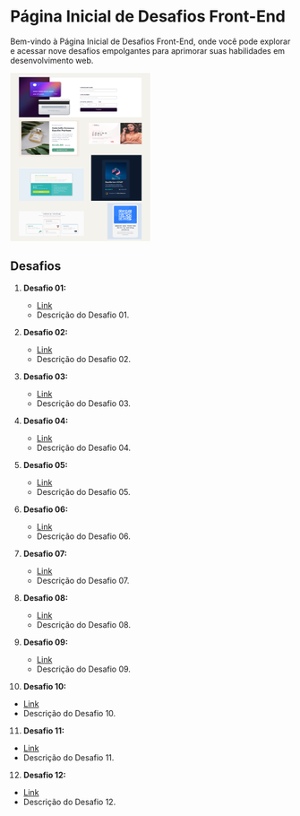 # Página Inicial de Desafios Front-End

Bem-vindo à Página Inicial de Desafios Front-End, onde você pode explorar e acessar nove desafios empolgantes para aprimorar suas habilidades em desenvolvimento web.

<img src="pages.png" alt="MarineGEO circle logo" style="height: 300px; width:250px;"/>

## Desafios

1. **Desafio 01:**
   - [Link](https://lucieudo-roberto.github.io/frontend-challenges/desafio_01)
   - Descrição do Desafio 01.

2. **Desafio 02:**
   - [Link](https://lucieudo-roberto.github.io/frontend-challenges/desafio_02)
   - Descrição do Desafio 02.

3. **Desafio 03:**
   - [Link](https://lucieudo-roberto.github.io/frontend-challenges/desafio_03)
   - Descrição do Desafio 03.

4. **Desafio 04:**
   - [Link](https://lucieudo-roberto.github.io/frontend-challenges/desafio_04)
   - Descrição do Desafio 04.

5. **Desafio 05:**
   - [Link](https://lucieudo-roberto.github.io/frontend-challenges/desafio_05)
   - Descrição do Desafio 05.

6. **Desafio 06:**
   - [Link](https://lucieudo-roberto.github.io/frontend-challenges/desafio_06)
   - Descrição do Desafio 06.

7. **Desafio 07:**
   - [Link](https://lucieudo-roberto.github.io/frontend-challenges/desafio_07)
   - Descrição do Desafio 07.

8. **Desafio 08:**
   - [Link](https://lucieudo-roberto.github.io/frontend-challenges/desafio_08)
   - Descrição do Desafio 08.

9. **Desafio 09:**
   - [Link](https://lucieudo-roberto.github.io/frontend-challenges/desafio_09)
   - Descrição do Desafio 09.

10. **Desafio 10:**
   - [Link](https://lucieudo-roberto.github.io/frontend-challenges/desafio_10)
   - Descrição do Desafio 10.

11. **Desafio 11:**
   - [Link](https://lucieudo-roberto.github.io/frontend-challenges/desafio_11)
   - Descrição do Desafio 11.

12. **Desafio 12:**
   - [Link](https://lucieudo-roberto.github.io/frontend-challenges/desafio_12)
   - Descrição do Desafio 12.

